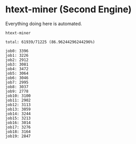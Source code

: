 # htext-miner (Second Engine)

Everything doing here is automated.

```
htext-miner

total: 61939/71225 (86.96244296244296%)

job0: 3396
job1: 3226
job2: 2912
job3: 3081
job4: 3472
job5: 3064
job6: 3046
job7: 2995
job8: 3037
job9: 2778
job10: 3100
job11: 2902
job12: 3113
job13: 3059
job14: 3244
job15: 3213
job16: 3014
job17: 3276
job18: 3164
job19: 2847
```